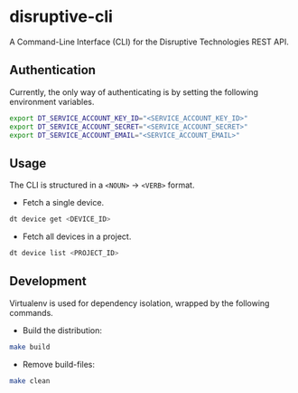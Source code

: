 # disruptive-cli
A Command-Line Interface (CLI) for the Disruptive Technologies REST API.

## Authentication
Currently, the only way of authenticating is by setting the following environment variables.
```bash
export DT_SERVICE_ACCOUNT_KEY_ID="<SERVICE_ACCOUNT_KEY_ID>"
export DT_SERVICE_ACCOUNT_SECRET="<SERVICE_ACCOUNT_SECRET>"
export DT_SERVICE_ACCOUNT_EMAIL="<SERVICE_ACCOUNT_EMAIL>"
```

## Usage
The CLI is structured in a `<NOUN>` -> `<VERB>` format.

- Fetch a single device.
```bash
dt device get <DEVICE_ID>
```

- Fetch all devices in a project.
```bash
dt device list <PROJECT_ID>
```

## Development
Virtualenv is used for dependency isolation, wrapped by the following commands.

- Build the distribution:
```bash
make build
```

- Remove build-files:
```bash
make clean
```
